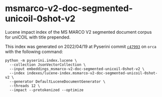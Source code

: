 # msmarco-v2-doc-segmented-unicoil-0shot-v2

Lucene impact index of the MS MARCO V2 segmented document corpus for uniCOIL with title prepended.

This index was generated on 2022/04/19 at Pyserini commit [`c47993`](https://github.com/castorini/pyserini/commit/c47993aa2bebb8ab0a418214cfd299c0d0351c81) on `orca` with the following command:

```
python -m pyserini.index.lucene \
  --collection JsonVectorCollection \
  --input embeddings_msmarco-v2-doc-segmented-unicoil-0shot-v2 \
  --index indexes/lucene-index.msmarco-v2-doc-segmented-unicoil-0shot-v2 \
  --generator DefaultLuceneDocumentGenerator \
  --threads 12 \
  --impact --pretokenized --optimize
```
